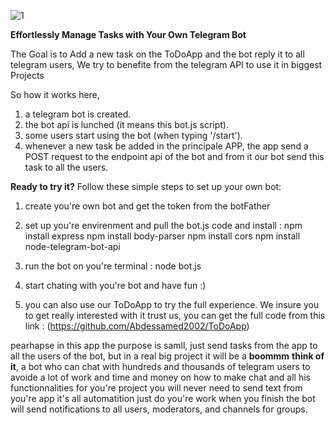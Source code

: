![1](https://github.com/HassanDev13/factory/assets/48941486/8304ba0b-af52-4d36-8fee-8dd95901aee4)

**Effortlessly Manage Tasks with Your Own Telegram Bot**

The Goal is to Add a new task on the ToDoApp and the bot reply it to all telegram users, We try to benefite from the telegram API to use it in biggest Projects

So how it works here,
1) a telegram bot is created.
2) the bot api is lunched (it means this bot.js script).
3) some users start using the bot (when typing '/start').
4) whenever a new task be added in the principale APP, the app send a POST request to the endpoint api of the bot and from it our bot send this task to all the users.



**Ready to try it?**
Follow these simple steps to set up your own bot:

1) create you're own bot and get the token from the botFather

2) set up you're envirenment and pull the bot.js code and install :
npm install express
npm install body-parser
npm install cors
npm install node-telegram-bot-api

4) run the bot on you're terminal : node bot.js

5) start chating with you're bot and have fun :)

6) you can also use our ToDoApp to try the full experience. We insure you to get really interested with it trust us, you can get the full code from this link : (https://github.com/Abdessamed2002/ToDoApp)

pearhapse in this app the purpose is samll, just send tasks from the app to all the users of the bot, but in a real big project it will be a **boommm** 
**think of it**, a bot who can chat with hundreds and thousands of telegram users to avoide a lot of work and time and money on how to make chat and all his functionnalities for you're project you will never need to send text from you're app it's all automatition just do you're work when you finish the bot will send notifications to all users, moderators, and channels for groups.
